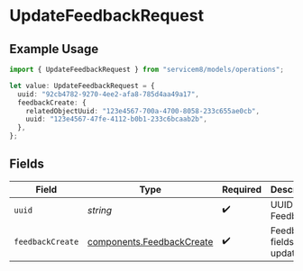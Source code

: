 # UpdateFeedbackRequest

## Example Usage

```typescript
import { UpdateFeedbackRequest } from "servicem8/models/operations";

let value: UpdateFeedbackRequest = {
  uuid: "92cb4782-9270-4ee2-afa8-785d4aa49a17",
  feedbackCreate: {
    relatedObjectUuid: "123e4567-700a-4700-8058-233c655ae0cb",
    uuid: "123e4567-47fe-4112-b0b1-233c6bcaab2b",
  },
};
```

## Fields

| Field                                                                  | Type                                                                   | Required                                                               | Description                                                            |
| ---------------------------------------------------------------------- | ---------------------------------------------------------------------- | ---------------------------------------------------------------------- | ---------------------------------------------------------------------- |
| `uuid`                                                                 | *string*                                                               | :heavy_check_mark:                                                     | UUID of the Feedback                                                   |
| `feedbackCreate`                                                       | [components.FeedbackCreate](../../models/components/feedbackcreate.md) | :heavy_check_mark:                                                     | Feedback fields to update                                              |